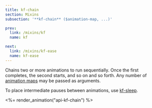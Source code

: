 ```yaml
---
title: kf-chain
section: Mixins
subsection: '**kf-chain** ($animation-map, ...)'

prev:
  link: /mixins/kf
  name: kf

next:
  link: /mixins/kf-ease
  name: kf-ease
---
```


Chains two or more animations to run sequentially. Once the first completes, the second starts, and so on and so forth. Any number of [animation maps](/guide/animation-maps) may be passed as arguments.

To place intermediate pauses between animations, use [kf-sleep](/mixins/kf-sleep).

<%= render_animation("api-kf-chain") %>

